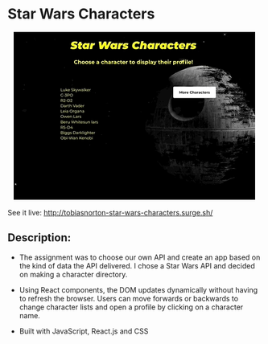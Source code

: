 # Star Wars Characters

<p align="center">
  <img src="https://github.com/TobiasNorton/star-wars-characters/blob/master/src/StarWars.gif?raw=true" alt="Star Wars character animation"/>
</p>

See it live: http://tobiasnorton-star-wars-characters.surge.sh/

## Description:

- The assignment was to choose our own API and create an app based on the kind of data the API delivered. I chose a Star Wars API and decided on making a character directory.

- Using React components, the DOM updates dynamically without having to refresh the browser. Users can move forwards or backwards to change character lists and open a profile by clicking on a character name.

- Built with JavaScript, React.js and CSS
